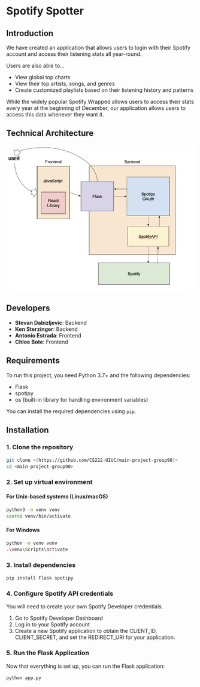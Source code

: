 # Spotify Spotter

## Introduction
We have created an application that allows users to login with their Spotify account and access their listening stats all year-round. 

Users are also able to… 
- View global top charts
- View their top artists, songs, and genres 
- Create customized playlists based on their listening history and patterns

While the widely popular Spotify Wrapped allows users to access their stats every year at the beginning of December, our application allows users to access this data whenever they want it. 

## Technical Architecture
![Technical Architecture Diagram](./images/technical_architecture.png)

## Developers
- **Stevan Dabizljevic**: Backend
- **Ken Sterzinger**: Backend
- **Antonio Estrada**: Frontend
- **Chloe Bote**: Frontend

## Requirements
To run this project, you need Python 3.7+ and the following dependencies:
- Flask
- spotipy
- os (built-in library for handling environment variables)

You can install the required dependencies using `pip`.

## Installation

### 1. Clone the repository
```bash
git clone <(https://github.com/CS222-UIUC/main-project-group90)>
cd <main-project-group90>
```
### 2. Set up virtual environment
#### For Unix-based systems (Linux/macOS)
```bash
python3 -m venv venv
source venv/bin/activate
```
#### For Windows
```bash
python -m venv venv
.\venv\Scripts\activate
```
### 3. Install dependencies
```bash
pip install Flask spotipy
```
###  4. Configure Spotify API credentials
You will need to create your own Spotify Developer credentials.
1. Go to Spotify Developer Dashboard
2. Log in to your Spotify account
3. Create a new Spotify application to obtain the CLIENT_ID, CLIENT_SECRET, and set the REDIRECT_URI for your application.

### 5. Run the Flask Application
Now that everything is set up, you can run the Flask application:
```bash
python app.py
```

